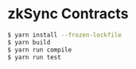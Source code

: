 # zkSync Contracts

```sh
$ yarn install --frozen-lockfile
$ yarn build
$ yarn run compile
$ yarn run test
```


